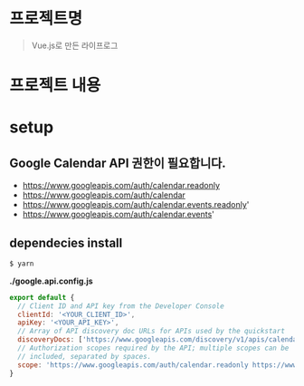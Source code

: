 # 프로젝트명
> Vue.js로 만든 라이프로그

# 프로젝트 내용

# setup
## Google Calendar API 권한이 필요합니다.
- https://www.googleapis.com/auth/calendar.readonly
- https://www.googleapis.com/auth/calendar
- https://www.googleapis.com/auth/calendar.events.readonly'
- https://www.googleapis.com/auth/calendar.events'

## dependecies install

```bash
$ yarn
```

**./google.api.config.js**  
```javascript
export default {
  // Client ID and API key from the Developer Console
  clientId: '<YOUR_CLIENT_ID>',
  apiKey: '<YOUR_API_KEY>',
  // Array of API discovery doc URLs for APIs used by the quickstart
  discoveryDocs: ['https://www.googleapis.com/discovery/v1/apis/calendar/v3/rest'],
  // Authorization scopes required by the API; multiple scopes can be
  // included, separated by spaces.
  scope: 'https://www.googleapis.com/auth/calendar.readonly https://www.googleapis.com/auth/calendar https://www.googleapis.com/auth/calendar.events'
}
```
